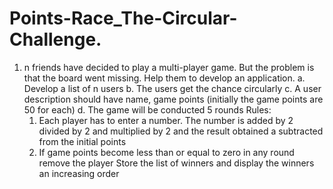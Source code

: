 # Points-Race_The-Circular-Challenge.
1.  n friends have decided to play a multi-player game. But the problem is that the board went
missing. Help them to develop an application.
    a. Develop a list of n users 
    b. The users get the chance circularly
    c. A user description should have name, game points (initially the game points are 50 for each) 
    d. The game will be conducted 5 rounds
Rules:
    1. Each player has to enter a number. The number is added by 2 divided by 2 and multiplied by 2 and the result obtained a subtracted from the initial points
    2. If game points become less than or equal to zero in any round remove the player Store the list of winners and display the winners an increasing order   

